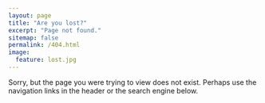 ```yaml
---
layout: page
title: "Are you lost?"
excerpt: "Page not found."
sitemap: false
permalink: /404.html
image:
  feature: lost.jpg
---
```


Sorry, but the page you were trying to view does not exist. Perhaps use the navigation links in the header or the search engine below.

<script type="text/javascript">
  var GOOG_FIXURL_LANG = 'en';
  var GOOG_FIXURL_SITE = '{{ site.url }}'
</script>
<script type="text/javascript"
  src="//linkhelp.clients.google.com/tbproxy/lh/wm/fixurl.js">
</script>

